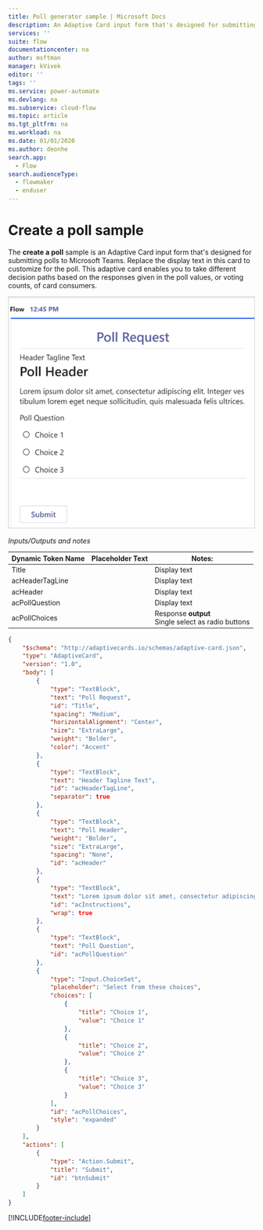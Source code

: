 ```yaml
---
title: Poll generator sample | Microsoft Docs
description: An Adaptive Card input form that's designed for submitting polls to Microsoft Teams.
services: ''
suite: flow
documentationcenter: na
author: msftman
manager: kVivek
editor: ''
tags: ''
ms.service: power-automate
ms.devlang: na
ms.subservice: cloud-flow
ms.topic: article
ms.tgt_pltfrm: na
ms.workload: na
ms.date: 01/01/2020
ms.author: deonhe
search.app: 
  - Flow
search.audienceType: 
  - flowmaker
  - enduser
---
```

# Create a poll sample

The **create a poll** sample is an Adaptive Card input form that's designed for submitting polls to Microsoft Teams. Replace the display text in this card to customize for the poll. This adaptive card enables you to take different decision paths based on the responses given in the poll values, or voting counts, of card consumers.

![Poll sample.](media/adaptive-cards/poll.png)

*Inputs/Outputs and notes*

| Dynamic Token Name | Placeholder Text | Notes:                                            |
|--------------------|------------------|---------------------------------------------------|
| Title              |                  | Display text                                      |
| acHeaderTagLine    |                  | Display text                                      |
| acHeader           |                  | Display text                                      |
| acPollQuestion     |                  | Display text                                      |
| acPollChoices      |                  | Response **output**  <br> Single select as radio buttons|

``` json
{
    "$schema": "http://adaptivecards.io/schemas/adaptive-card.json",
    "type": "AdaptiveCard",
    "version": "1.0",
    "body": [
        {
            "type": "TextBlock",
            "text": "Poll Request",
            "id": "Title",
            "spacing": "Medium",
            "horizontalAlignment": "Center",
            "size": "ExtraLarge",
            "weight": "Bolder",
            "color": "Accent"
        },
        {
            "type": "TextBlock",
            "text": "Header Tagline Text",
            "id": "acHeaderTagLine",
            "separator": true
        },
        {
            "type": "TextBlock",
            "text": "Poll Header",
            "weight": "Bolder",
            "size": "ExtraLarge",
            "spacing": "None",
            "id": "acHeader"
        },
        {
            "type": "TextBlock",
            "text": "Lorem ipsum dolor sit amet, consectetur adipiscing elit. Integer vestibulum lorem eget neque sollicitudin, quis malesuada felis ultrices. ",
            "id": "acInstructions",
            "wrap": true
        },
        {
            "type": "TextBlock",
            "text": "Poll Question",
            "id": "acPollQuestion"
        },
        {
            "type": "Input.ChoiceSet",
            "placeholder": "Select from these choices",
            "choices": [
                {
                    "title": "Choice 1",
                    "value": "Choice 1"
                },
                {
                    "title": "Choice 2",
                    "value": "Choice 2"
                },
                {
                    "title": "Choice 3",
                    "value": "Choice 3"
                }
            ],
            "id": "acPollChoices",
            "style": "expanded"
        }
    ],
    "actions": [
        {
            "type": "Action.Submit",
            "title": "Submit",
            "id": "btnSubmit"
        }
    ]
}
```




[!INCLUDE[footer-include](includes/footer-banner.md)]